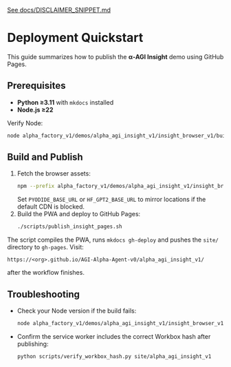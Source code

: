 [See docs/DISCLAIMER_SNIPPET.md](DISCLAIMER_SNIPPET.md)

# Deployment Quickstart

This guide summarizes how to publish the **α‑AGI Insight** demo using GitHub Pages.

## Prerequisites

- **Python ≥3.11** with `mkdocs` installed
- **Node.js ≥22**

Verify Node:

```bash
node alpha_factory_v1/demos/alpha_agi_insight_v1/insight_browser_v1/build/version_check.js
```

## Build and Publish

1. Fetch the browser assets:
   ```bash
   npm --prefix alpha_factory_v1/demos/alpha_agi_insight_v1/insight_browser_v1 run fetch-assets
   ```
   Set `PYODIDE_BASE_URL` or `HF_GPT2_BASE_URL` to mirror locations if the default CDN is blocked.
2. Build the PWA and deploy to GitHub Pages:
   ```bash
   ./scripts/publish_insight_pages.sh
   ```

The script compiles the PWA, runs `mkdocs gh-deploy` and pushes the `site/` directory to `gh-pages`.
Visit:

```
https://<org>.github.io/AGI-Alpha-Agent-v0/alpha_agi_insight_v1/
```

after the workflow finishes.

## Troubleshooting

- Check your Node version if the build fails:
  ```bash
  node alpha_factory_v1/demos/alpha_agi_insight_v1/insight_browser_v1/build/version_check.js
  ```
- Confirm the service worker includes the correct Workbox hash after publishing:
  ```bash
  python scripts/verify_workbox_hash.py site/alpha_agi_insight_v1
  ```
